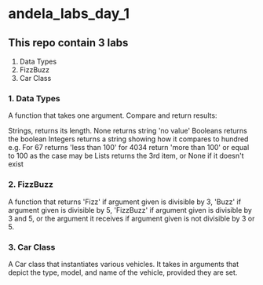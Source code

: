 # andela_labs_day_1

## This repo contain 3 labs
1. Data Types
2. FizzBuzz
3. Car Class

### 1. Data Types
A function that takes one argument. Compare and return results:

Strings, returns its length.
None returns string 'no value'
Booleans returns the boolean
Integers returns a string showing how it compares to hundred e.g. For 67 returns 'less than 100' for 4034 return 'more than 100' or equal to 100 as the case may be
Lists returns the 3rd item, or None if it doesn't exist

### 2. FizzBuzz
A function that returns 'Fizz' if argument given is divisible by 3, 'Buzz' if argument given is divisible by 5, 'FizzBuzz' if argument given is divisible by 3 and 5, or the argument it receives if argument given is not divisible by 3 or 5.

### 3. Car Class
A Car class that instantiates various vehicles. It takes in arguments that depict the type, model, and name of the vehicle, provided they are set.


